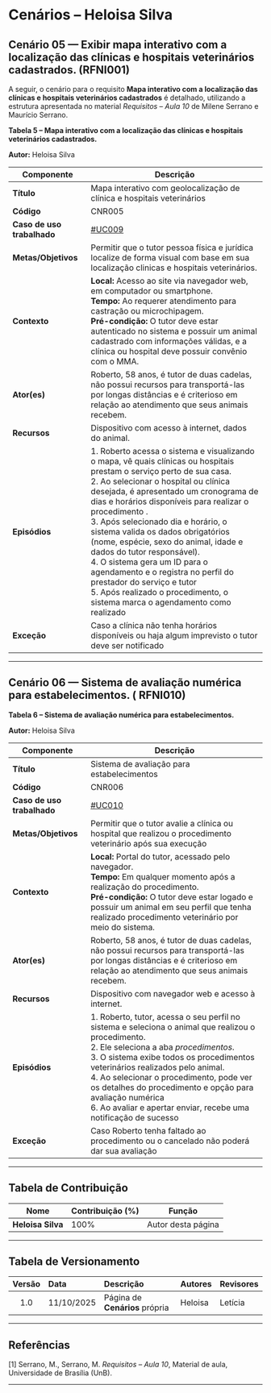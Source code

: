 # Cenários – Heloisa Silva

## Cenário 05 —	Exibir mapa interativo com a localização das clínicas e hospitais veterinários cadastrados. (RFNI001)


<a id="cnr005"></a>

A seguir, o cenário para o requisito **Mapa interativo com a localização das clínicas e hospitais veterinários cadastrados** é detalhado, utilizando a estrutura apresentada no material *Requisitos – Aula 10* de Milene Serrano e Maurício Serrano.  

**Tabela 5 –  Mapa interativo com a localização das clínicas e hospitais veterinários cadastrados.**  

**Autor:** Heloisa Silva

| **Componente** | **Descrição** |
|----------------|----------------|
| **Título** | Mapa interativo com geolocalização de clínica e hospitais veterinários |
| **Código** | CNR005 |
| **Caso de uso trabalhado** | [#UC009](...)|
| **Metas/Objetivos** | Permitir que o tutor pessoa física e jurídica localize de forma visual com base em sua localização clinicas e hospitais veterinários. |
| **Contexto** | **Local:** Acesso ao site via navegador web, em computador ou smartphone.<br>**Tempo:** Ao requerer atendimento para castração ou microchipagem.<br>**Pré-condição:** O tutor deve estar autenticado no sistema e possuir um animal cadastrado com informações válidas, e a clínica ou hospital deve possuir convênio com o MMA. |
| **Ator(es)** | Roberto, 58 anos, é tutor de duas cadelas, não possui recursos para transportá-las por longas distâncias e é criterioso em relação ao atendimento que seus animais recebem. |
| **Recursos** | Dispositivo com acesso à internet, dados do animal. |
| **Episódios** | 1. Roberto acessa o sistema e visualizando o mapa, vê quais clínicas ou hospitais prestam o serviço perto de sua casa. <br> 2. Ao selecionar o hospital ou clínica desejada, é apresentado um cronograma de dias e horários disponíveis para realizar o procedimento . <br> 3. Após selecionado dia e horário, o sistema valida os dados obrigatórios (nome, espécie, sexo do animal, idade e dados do tutor responsável). <br> 4. O sistema gera um ID para o agendamento e o registra no perfil do prestador do serviço e tutor <br> 5. Após realizado o procedimento, o sistema marca o agendamento como realizado |
| **Exceção** | Caso a clínica não tenha horários disponíveis ou haja algum imprevisto o tutor deve ser notificado |

---

## Cenário 06 — Sistema de avaliação numérica para estabelecimentos. ( RFNI010)

<a id="cnr006"></a>

**Tabela 6 –  Sistema de avaliação numérica para estabelecimentos.**  

**Autor:** Heloisa Silva

| **Componente** | **Descrição** |
|----------------|----------------|
| **Título** | Sistema de avaliação para estabelecimentos |
| **Código** | CNR006 |
| **Caso de uso trabalhado** | [#UC010](...)|
| **Metas/Objetivos** | Permitir que o tutor avalie a clínica ou hospital que realizou o procedimento veterinário após sua execução |
| **Contexto** | **Local:** Portal do tutor, acessado pelo navegador.<br>**Tempo:** Em qualquer momento após a realização do procedimento.<br>**Pré-condição:** O tutor deve estar logado e possuir um animal em seu perfil que tenha realizado procedimento veterinário por meio do sistema. |
| **Ator(es)** | Roberto, 58 anos, é tutor de duas cadelas, não possui recursos para transportá-las por longas distâncias e é criterioso em relação ao atendimento que seus animais recebem. |
| **Recursos** | Dispositivo com navegador web e acesso à internet. |
| **Episódios** | 1. Roberto, tutor, acessa o seu perfil no sistema e seleciona o animal que realizou o procedimento. <br> 2. Ele seleciona a aba *procedimentos*. <br> 3. O sistema exibe todos os procedimentos veterinários realizados pelo animal. <br> 4. Ao selecionar o procedimento, pode ver os detalhes do procedimento e opção para avaliação numérica <br> 6. Ao avaliar e apertar enviar, recebe uma notificação de sucesso |
| **Exceção** | Caso Roberto tenha faltado ao procedimento ou o cancelado não poderá dar sua avaliação |

---

## Tabela de Contribuição

| Nome | Contribuição (%) | Função |
|------|------------------|--------|
| **Heloisa Silva** | 100% | Autor desta página |

---

## Tabela de Versionamento

| Versão | Data | Descrição | Autores | Revisores |
|:------:|:-----------|:-------------------------------------------|:--------|:-----------|
| 1.0 | 11/10/2025 | Página de **Cenários** própria | Heloisa | Letícia |

---

## Referências  

[1] Serrano, M., Serrano, M. *Requisitos – Aula 10*, Material de aula, Universidade de Brasília (UnB).

---